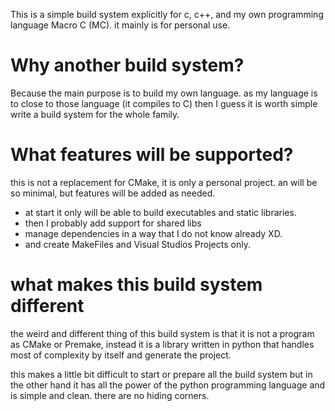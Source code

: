 This is a simple build system explicitly for c, c++, and my own programming language Macro C (MC). it mainly is for personal use.

# Why another build system?

Because the main purpose is to build my own language. as my language is to close to those language (it compiles to C) then I guess it is worth simple write a build system for the whole family.

# What features will be supported?

this is not a replacement for CMake, it is only a personal project. an will be so minimal, but features will be added as needed.

- at start it only will be able to build executables and static libraries.
- then I probably add support for shared libs
- manage dependencies in a way that I do not know already XD.
- and create MakeFiles and Visual Studios Projects only.

# what makes this build system different

the weird and different thing of this build system is that it is not a program as CMake or Premake, instead it is a library written in python that handles most of complexity by itself and generate the project.

this makes a little bit difficult to start or prepare all the build system but in the other hand it has all the power of the python programming language and is simple and clean. there are no hiding corners.
